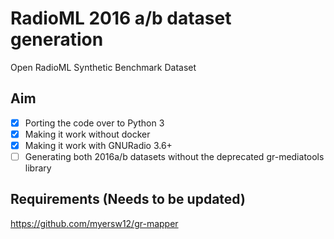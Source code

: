# RadioML 2016 a/b dataset generation 
Open RadioML Synthetic Benchmark Dataset

## Aim 

- [x] Porting the code over to Python 3 
- [x] Making it work without docker
- [x] Making it work with GNURadio 3.6+
- [ ] Generating both 2016a/b datasets without the deprecated gr-mediatools library

## Requirements (Needs to be updated)
https://github.com/myersw12/gr-mapper 
